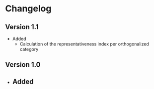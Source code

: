 Changelog
=========

Version 1.1
-----------

- Added
    - Calculation of the representativeness index per orthogonalized category

Version 1.0
-----------

- Added
    - 

